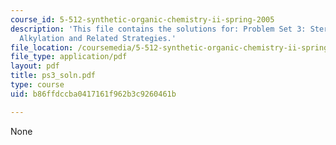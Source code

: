```yaml
---
course_id: 5-512-synthetic-organic-chemistry-ii-spring-2005
description: 'This file contains the solutions for: Problem Set 3: Stereocontrolled
  Alkylation and Related Strategies.'
file_location: /coursemedia/5-512-synthetic-organic-chemistry-ii-spring-2005/b86ffdccba0417161f962b3c9260461b_ps3_soln.pdf
file_type: application/pdf
layout: pdf
title: ps3_soln.pdf
type: course
uid: b86ffdccba0417161f962b3c9260461b

---
```

None